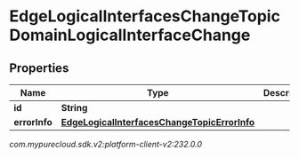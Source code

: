 # EdgeLogicalInterfacesChangeTopicDomainLogicalInterfaceChange


## Properties

| Name | Type | Description | Notes |
| ------------ | ------------- | ------------- | ------------- |
| **id** | **String** |  |  [optional] |
| **errorInfo** | [**EdgeLogicalInterfacesChangeTopicErrorInfo**](EdgeLogicalInterfacesChangeTopicErrorInfo) |  |  [optional] |




_com.mypurecloud.sdk.v2:platform-client-v2:232.0.0_

